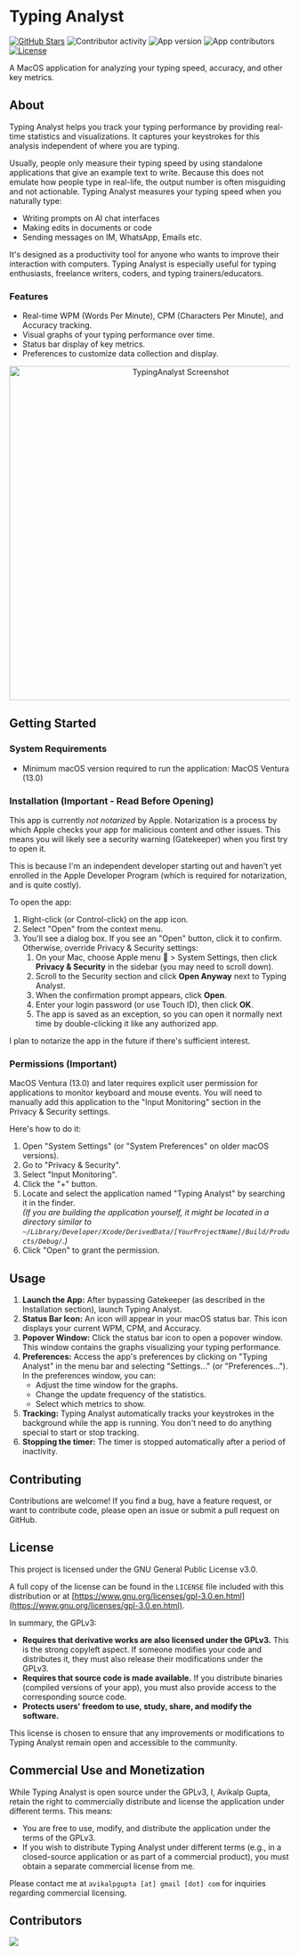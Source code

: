 # Typing Analyst

[![GitHub Stars](https://img.shields.io/github/stars/avikalpg/typing-analyst)](https://github.com/avikalpg/typing-analyst/stargazers)
![Contributor activity](https://img.shields.io/github/commit-activity/y/avikalpg/typing-analyst)
![App version](https://img.shields.io/github/v/release/avikalpg/typing-analyst)
![App contributors](https://img.shields.io/github/contributors/avikalpg/typing-analyst)
[![License](https://img.shields.io/badge/license-AGPLv3-purple)](https://github.com/avikalpg/typing-analyst/blob/main/LICENSE)

A MacOS application for analyzing your typing speed, accuracy, and other key metrics.

## About

Typing Analyst helps you track your typing performance by providing real-time statistics and visualizations. It captures your keystrokes for this analysis independent of where you are typing.

Usually, people only measure their typing speed by using standalone applications that give an example text to write. Because this does not emulate how people type in real-life, the output number is often misguiding and not actionable. Typing Analyst measures your typing speed when you naturally type:

- Writing prompts on AI chat interfaces
- Making edits in documents or code
- Sending messages on IM, WhatsApp, Emails etc.

It's designed as a productivity tool for anyone who wants to improve their interaction with computers. Typing Analyst is especially useful for typing enthusiasts, freelance writers, coders, and typing trainers/educators.

### Features

*   Real-time WPM (Words Per Minute), CPM (Characters Per Minute), and Accuracy tracking.
*   Visual graphs of your typing performance over time.
*   Status bar display of key metrics.
*   Preferences to customize data collection and display.

<p align="center">
  <img src="https://github.com/user-attachments/assets/ae13c4f6-311a-4496-b354-e8bdb691034e" alt="TypingAnalyst Screenshot" width="600">
</p>

## Getting Started

### System Requirements
- Minimum macOS version required to run the application: MacOS Ventura (13.0)

### Installation (Important - Read Before Opening)

This app is currently *not notarized* by Apple. Notarization is a process by which Apple checks your app for malicious content and other issues. This means you will likely see a security warning (Gatekeeper) when you first try to open it.

This is because I'm an independent developer starting out and haven't yet enrolled in the Apple Developer Program (which is required for notarization, and is quite costly).

To open the app:

1.  Right-click (or Control-click) on the app icon.
2.  Select "Open" from the context menu.
3. You'll see a dialog box. If you see an "Open" button, click it to confirm. Otherwise, override Privacy & Security settings:
   1. On your Mac, choose Apple menu  > System Settings, then click **Privacy & Security** in the sidebar (you may need to scroll down).
   2. Scroll to the Security section and click **Open Anyway** next to Typing Analyst.
   3. When the confirmation prompt appears, click **Open**.
   4. Enter your login password (or use Touch ID), then click **OK**.
   5. The app is saved as an exception, so you can open it normally next time by double-clicking it like any authorized app.

I plan to notarize the app in the future if there's sufficient interest.

###  Permissions (Important)

MacOS Ventura (13.0) and later requires explicit user permission for applications to monitor keyboard and mouse events.  You will need to manually add this application to the "Input Monitoring" section in the Privacy & Security settings.

Here's how to do it:

1. Open "System Settings" (or "System Preferences" on older macOS versions).
1. Go to "Privacy & Security".
1. Select "Input Monitoring".
1. Click the "+" button.
1. Locate and select the application named "Typing Analyst" by searching it in the finder.<br>*(If you are building the application yourself, it might be located in a directory similar to `~/Library/Developer/Xcode/DerivedData/[YourProjectName]/Build/Products/Debug/`.)*
1. Click "Open" to grant the permission.

##  Usage

1.  **Launch the App:** After bypassing Gatekeeper (as described in the Installation section), launch Typing Analyst.
2.  **Status Bar Icon:** An icon will appear in your macOS status bar. This icon displays your current WPM, CPM, and Accuracy.
3.  **Popover Window:** Click the status bar icon to open a popover window. This window contains the graphs visualizing your typing performance.
4.  **Preferences:** Access the app's preferences by clicking on "Typing Analyst" in the menu bar and selecting "Settings..." (or "Preferences..."). In the preferences window, you can:
    *   Adjust the time window for the graphs.
    *   Change the update frequency of the statistics.
    *   Select which metrics to show.
5.  **Tracking:** Typing Analyst automatically tracks your keystrokes in the background while the app is running. You don't need to do anything special to start or stop tracking.
6. **Stopping the timer:** The timer is stopped automatically after a period of inactivity.

##  Contributing

Contributions are welcome! If you find a bug, have a feature request, or want to contribute code, please open an issue or submit a pull request on GitHub.

##  License

This project is licensed under the GNU General Public License v3.0.

A full copy of the license can be found in the `LICENSE` file included with this distribution or at [https://www.gnu.org/licenses/gpl-3.0.en.html](https://www.gnu.org/licenses/gpl-3.0.en.html).

In summary, the GPLv3:

*   **Requires that derivative works are also licensed under the GPLv3.** This is the strong copyleft aspect. If someone modifies your code and distributes it, they must also release their modifications under the GPLv3.
*   **Requires that source code is made available.** If you distribute binaries (compiled versions of your app), you must also provide access to the corresponding source code.
*   **Protects users' freedom to use, study, share, and modify the software.**

This license is chosen to ensure that any improvements or modifications to Typing Analyst remain open and accessible to the community.

## Commercial Use and Monetization

While Typing Analyst is open source under the GPLv3, I, Avikalp Gupta, retain the right to commercially distribute and license the application under different terms. This means:

*   You are free to use, modify, and distribute the application under the terms of the GPLv3.
*   If you wish to distribute Typing Analyst under different terms (e.g., in a closed-source application or as part of a commercial product), you must obtain a separate commercial license from me.

Please contact me at `avikalpgupta [at] gmail [dot] com` for inquiries regarding commercial licensing.

## Contributors

<a href="https://github.com/avikalpg/typing-analyst/graphs/contributors">
  <img src="https://contrib.rocks/image?repo=avikalpg/typing-analyst" />
</a>
